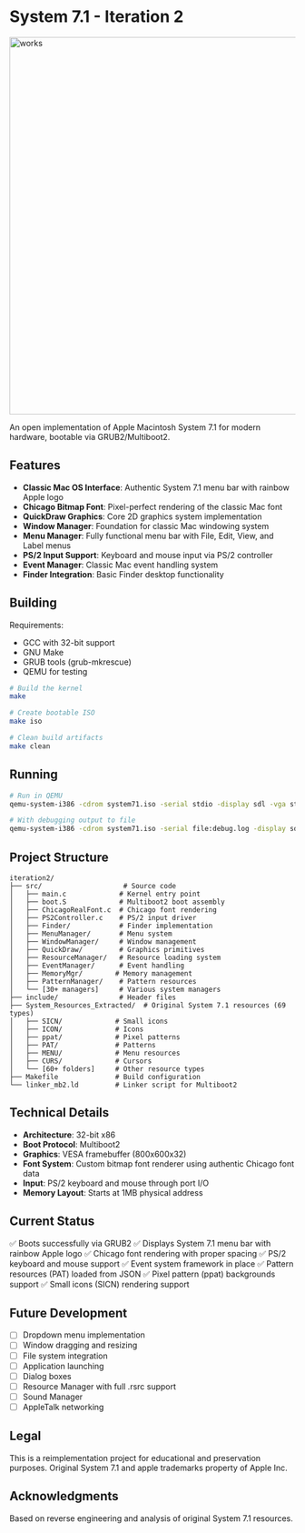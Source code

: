 # System 7.1 - Iteration 2

<img width="801" height="664" alt="works" src="https://github.com/user-attachments/assets/8ff8d0e8-56a4-4a4e-bf8b-003d901079b6" />

An open implementation of Apple Macintosh System 7.1 for modern hardware, bootable via GRUB2/Multiboot2.

## Features

- **Classic Mac OS Interface**: Authentic System 7.1 menu bar with rainbow Apple logo
- **Chicago Bitmap Font**: Pixel-perfect rendering of the classic Mac font
- **QuickDraw Graphics**: Core 2D graphics system implementation
- **Window Manager**: Foundation for classic Mac windowing system
- **Menu Manager**: Fully functional menu bar with File, Edit, View, and Label menus
- **PS/2 Input Support**: Keyboard and mouse input via PS/2 controller
- **Event Manager**: Classic Mac event handling system
- **Finder Integration**: Basic Finder desktop functionality

## Building

Requirements:
- GCC with 32-bit support
- GNU Make
- GRUB tools (grub-mkrescue)
- QEMU for testing

```bash
# Build the kernel
make

# Create bootable ISO
make iso

# Clean build artifacts
make clean
```

## Running

```bash
# Run in QEMU
qemu-system-i386 -cdrom system71.iso -serial stdio -display sdl -vga std -m 256M

# With debugging output to file
qemu-system-i386 -cdrom system71.iso -serial file:debug.log -display sdl -vga std -m 256M
```

## Project Structure

```
iteration2/
├── src/                    # Source code
│   ├── main.c             # Kernel entry point
│   ├── boot.S             # Multiboot2 boot assembly
│   ├── ChicagoRealFont.c  # Chicago font rendering
│   ├── PS2Controller.c    # PS/2 input driver
│   ├── Finder/            # Finder implementation
│   ├── MenuManager/       # Menu system
│   ├── WindowManager/     # Window management
│   ├── QuickDraw/         # Graphics primitives
│   ├── ResourceManager/   # Resource loading system
│   ├── EventManager/      # Event handling
│   ├── MemoryMgr/        # Memory management
│   ├── PatternManager/    # Pattern resources
│   └── [30+ managers]     # Various system managers
├── include/               # Header files
├── System_Resources_Extracted/  # Original System 7.1 resources (69 types)
│   ├── SICN/             # Small icons
│   ├── ICON/             # Icons
│   ├── ppat/             # Pixel patterns
│   ├── PAT/              # Patterns
│   ├── MENU/             # Menu resources
│   ├── CURS/             # Cursors
│   └── [60+ folders]     # Other resource types
├── Makefile              # Build configuration
└── linker_mb2.ld         # Linker script for Multiboot2
```

## Technical Details

- **Architecture**: 32-bit x86
- **Boot Protocol**: Multiboot2
- **Graphics**: VESA framebuffer (800x600x32)
- **Font System**: Custom bitmap font renderer using authentic Chicago font data
- **Input**: PS/2 keyboard and mouse through port I/O
- **Memory Layout**: Starts at 1MB physical address

## Current Status

✅ Boots successfully via GRUB2
✅ Displays System 7.1 menu bar with rainbow Apple logo
✅ Chicago font rendering with proper spacing
✅ PS/2 keyboard and mouse support
✅ Event system framework in place
✅ Pattern resources (PAT) loaded from JSON
✅ Pixel pattern (ppat) backgrounds support
✅ Small icons (SICN) rendering support

## Future Development

- [ ] Dropdown menu implementation
- [ ] Window dragging and resizing
- [ ] File system integration
- [ ] Application launching
- [ ] Dialog boxes
- [ ] Resource Manager with full .rsrc support
- [ ] Sound Manager
- [ ] AppleTalk networking

## Legal

This is a reimplementation project for educational and preservation purposes.
Original System 7.1 and apple trademarks property of Apple Inc.

## Acknowledgments

Based on reverse engineering and analysis of original System 7.1 resources.
